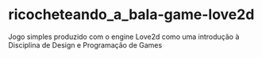 # ricocheteando_a_bala-game-love2d
Jogo simples produzido com o engine Love2d como uma introdução à Disciplina de Design e Programação de Games
